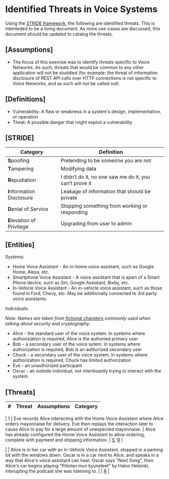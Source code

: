 # Identified Threats in Voice Systems

Using the [STRIDE framework](https://en.wikipedia.org/wiki/STRIDE_(security)), the following are identified threats. This is intenteded to be a living document. As more use-cases are discussed, this document should be updated to catalog the threats.

## [Assumptions]
  * The focus of this exercise was to identify threats specific to Voice Networks.  As such, threats that would be common to any other application will not be studdied (for example: the threat of information disclosure of REST API calls over HTTP connections is not specific to Voice Networks, and as such will not be called out)

 ## [Definitions]
 
  * Vulnerability: A flaw or weakness in a system's design, implementation, or operation
  * Theat: A possible danger that might exploit a vulnerability

## [STRIDE]

| Category                   | Definition |
| -------------------------- | ---------- |
| **S**poofing               | Pretending to be someone you are not |
| **T**ampering              | Modifying data |
| **R**epudiation            | I didn’t do it, no one saw me do it, you can’t prove it |
| **I**nformation Disclosure | Leakage of information that should be private |
| **D**enial of Service      | Stopping something from working or responding |
| **E**levation of Privllege | Upgrading from user to admin |

## [Entities]

Systems:
 * Home Voice Assistant - An in-home voice assistant, such as Google Home, Alexa, etc. 
 * Smartphone Voice Assistant - A voice assistant that is apart of a Smart Phone device, such as Siri, Google Assistant, Bixby, etc.
 * In-Vehicle Voice Assistant - An in-vehicle voice assistant, such as those found in Ford, Chevy, etc.  May be additionally connected to 3rd party voice assistants.

Individuals: 

_Note: Names are taken from [fictional charaters](https://en.wikipedia.org/wiki/Alice_and_Bob) commonly used when talking about security and cryptography._

 * Alice - the standard user of the voice system.  In systems where authoriziation is required, Alice is the authoried primary user
 * Bob - a secondary user of the voice sytem.  In systems where authorization is required, Bob is an authorized secondary user
 * Chuck - a secondary user of the voice system. In systems where authorization is required, Chuck has limited authorization
 * Eve - an unauthorized participant 
 * Oscar - an outside individual, not intentioanlly trying to interact with the system.

## [Threats]

| # | Threat | Assumptions | Category |
|---|---|---|---|

| 1 | Eve records Alice interacting with the Home Voice Assistant where Alice orders mayonnaise for delivery.  Eve then replays the interaction later to cause Alice to pay for a large amount of unexpected mayonnaise. | Alice has already configured the Home Voice Assistant to allow ordering, complete with payment and shipping information. | [S](#stride "Spoofing"), [R](#stride "Repudiation") |


|  | Alice is in her car with an In-Vehicle Voice Assistant, stopped in a parking lot with the windows down.  Oscar is in a car next to Alice, and speaks in a way that Alice's voice assistant can hear.  Oscar says "Next Song", then Alice's car begins playing "Piilotan mun kyyneleet"	by Haloo Helsinki, interupting the podcast she was listening to. | | [R](#stride "Repudiation") |


